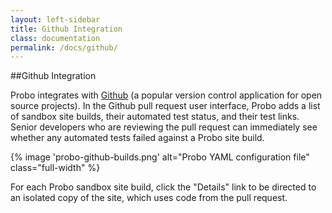 ```yaml
---
layout: left-sidebar
title: Github Integration
class: documentation
permalink: /docs/github/
---
```

##Github Integration

Probo integrates with [Github](http://github.com/) (a popular version control application for open source projects). In the Github pull request user interface, Probo adds a list of sandbox site builds, their automated test status, and their test links. Senior developers who are reviewing the pull request can immediately see whether any automated tests failed against a Probo site build.

{% image 'probo-github-builds.png' alt="Probo YAML configuration file" class="full-width" %}

For each Probo sandbox site build, click the "Details" link to be directed to an isolated copy of the site, which uses code from the pull request. 





